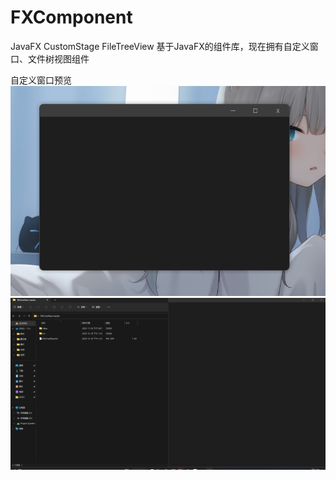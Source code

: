 # FXComponent
JavaFX CustomStage FileTreeView
基于JavaFX的组件库，现在拥有自定义窗口、文件树视图组件

自定义窗口预览
![avatar](https://github.com/zedo-cn/FXComponent/blob/main/img/CustomStage-Preview.png)
![avatar](https://github.com/zedo-cn/FXComponent/blob/main/img/CustomStage-Preview.gif)
